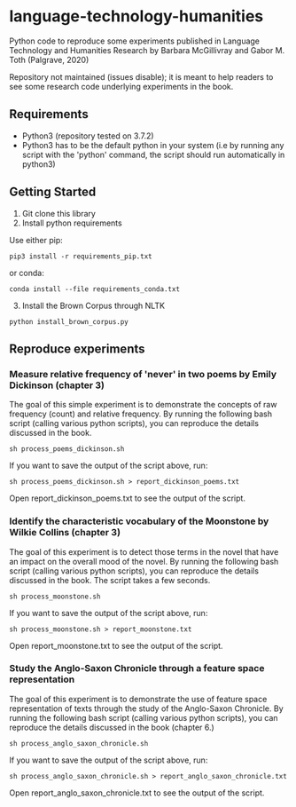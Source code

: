 # language-technology-humanities
Python code to reproduce some experiments published in Language Technology and Humanities Research by Barbara McGillivray and Gabor M. Toth (Palgrave, 2020)

Repository not maintained (issues disable); it is meant to help readers to see some research code underlying experiments in the book.

## Requirements

- Python3 (repository tested on 3.7.2)
- Python3 has to be the default python in your system (i.e by running any script with the 'python' command, the script should run automatically in python3)


## Getting Started

1. Git clone this library
2. Install python requirements

Use either pip:

```
pip3 install -r requirements_pip.txt
```

or conda:

```
conda install --file requirements_conda.txt
```

3. Install the Brown Corpus through NLTK

```
python install_brown_corpus.py
```

## Reproduce experiments

### Measure relative frequency of 'never' in two poems by Emily Dickinson (chapter 3)

The goal of this simple experiment is to demonstrate the concepts of raw frequency (count) and relative frequency. By running the following bash script (calling various python scripts), you can reproduce the details discussed in the book.

```
sh process_poems_dickinson.sh
```

If you want to save the output of the script above, run:

```
sh process_poems_dickinson.sh > report_dickinson_poems.txt
```

Open report_dickinson_poems.txt to see the output of the script. 

### Identify the characteristic vocabulary of the Moonstone by Wilkie Collins (chapter 3)

The goal of this experiment is to detect those terms in the novel that have an impact on the overall mood of the novel. By running the following bash script (calling various python scripts), you can reproduce the details discussed in the book. The script takes a few seconds.

```
sh process_moonstone.sh
```

If you want to save the output of the script above, run:

```
sh process_moonstone.sh > report_moonstone.txt
```

Open report_moonstone.txt to see the output of the script.

### Study the Anglo-Saxon Chronicle through a feature space representation

The goal of this experiment is to demonstrate the use of feature space representation of texts through the study of the Anglo-Saxon Chronicle. By running the following bash script (calling various python scripts), you can reproduce the details discussed in the book (chapter 6.)

```
sh process_anglo_saxon_chronicle.sh
```

If you want to save the output of the script above, run:

```
sh process_anglo_saxon_chronicle.sh > report_anglo_saxon_chronicle.txt
```

Open report_anglo_saxon_chronicle.txt to see the output of the script.
